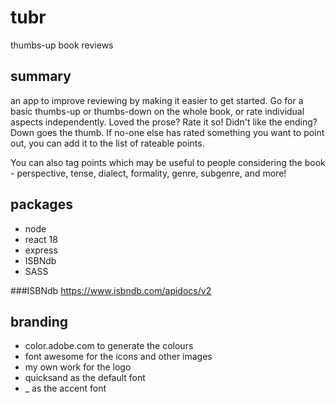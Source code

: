 # tubr
 thumbs-up book reviews

## summary
an app to improve reviewing by making it easier to get started. Go for a basic thumbs-up or thumbs-down on the whole book, or rate individual aspects independently. Loved the prose? Rate it so! Didn't like the ending? Down goes the thumb. If no-one else has rated something you want to point out, you can add it to the list of rateable points.

You can also tag points which may be useful to people considering the book - perspective, tense, dialect, formality, genre, subgenre, and more!

## packages
* node
* react 18
* express
* ISBNdb
* SASS

###ISBNdb
https://www.isbndb.com/apidocs/v2

## branding
* color.adobe.com to generate the colours
* font awesome for the icons and other images
* my own work for the logo
* quicksand as the default font
* _ as the accent font
